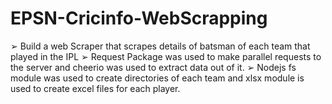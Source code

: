 # EPSN-Cricinfo-WebScrapping

➢ Build a web Scraper that scrapes details of batsman of each team that played in the IPL
➢ Request Package was used to make parallel requests to the server and cheerio was used to extract data out of it.
➢ Nodejs fs module was used to create directories of each team  and xlsx module is used to create excel  files for each player.
